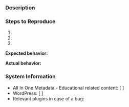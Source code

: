 ### Description
<!-- Description of the bug or feature -->


### Steps to Reproduce

1.
2.
3.

**Expected behavior:**
<!-- What you expected to happen -->

**Actual behavior:**
<!-- What actually happened -->

### System Information

* All In One Metadata - Educational related content: [  ] <!-- Plugin version here -->
* WordPress: [  ] <!-- Enter WordPress version here -->
* Relevant plugins in case of a bug:  <!-- Please make sure you can reproduce this bug with no plugins activated. Sometimes issues may occur due to plugin conflicts. Do you use PressBooks? -->
